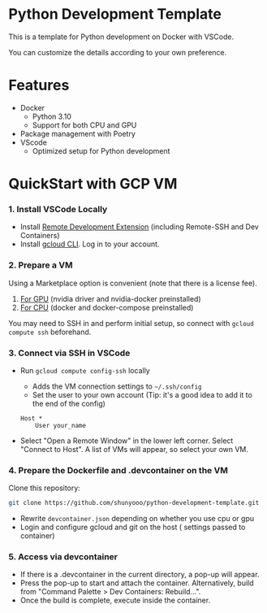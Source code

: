 # Python Development Template

This is a template for Python development on Docker with VSCode.

You can customize the details according to your own preference.

# Features

- Docker
  - Python 3.10
  - Support for both CPU and GPU
- Package management with Poetry
- VScode
  - Optimized setup for Python development

# QuickStart with GCP VM

### 1. Install VSCode Locally

- Install [Remote Development Extension](https://marketplace.visualstudio.com/items?itemName=ms-vscode-remote.vscode-remote-extensionpack) (including Remote-SSH and Dev Containers)
- Install [gcloud CLI](https://cloud.google.com/sdk/docs/install). Log in to your account.

### 2. Prepare a VM

Using a Marketplace option is convenient (note that there is a license fee).

1. [For GPU](https://console.cloud.google.com/marketplace/product/nvidia/nvidia-ai-enterprise-vmi) (nvidia driver and nvidia-docker preinstalled)
2. [For CPU](https://console.cloud.google.com/marketplace/product/cloud-infrastructure-services/docker-compose-ubuntu20) (docker and docker-compose preinstalled)

You may need to SSH in and perform initial setup, so connect with `gcloud compute ssh` beforehand.

### 3. Connect via SSH in VSCode

- Run `gcloud compute config-ssh` locally

  - Adds the VM connection settings to `~/.ssh/config`
  - Set the user to your own account (Tip: it's a good idea to add it to the end of the config)

  ```
  Host *
      User your_name
  ```

- Select "Open a Remote Window" in the lower left corner. Select "Connect to Host". A list of VMs will appear, so select your own VM.

### 4. Prepare the Dockerfile and .devcontainer on the VM

Clone this repository:

```bash
git clone https://github.com/shunyooo/python-development-template.git
```

- Rewrite `devcontainer.json` depending on whether you use cpu or gpu
- Login and configure gcloud and git on the host ( settings passed to container)

### 5. Access via devcontainer

- If there is a .devcontainer in the current directory, a pop-up will appear.
- Press the pop-up to start and attach the container. Alternatively, build from "Command Palette > Dev Containers: Rebuild…".
- Once the build is complete, execute inside the container.

